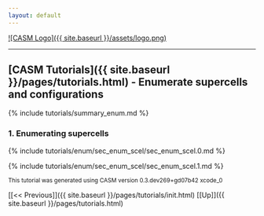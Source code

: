 ```yaml
---
layout: default
---
```


[![CASM Logo]({{ site.baseurl }}/assets/logo.png)](https://prisms-center.github.io/CASMcode_docs/)

***
## [CASM Tutorials]({{ site.baseurl }}/pages/tutorials.html) - Enumerate supercells and configurations

{% include tutorials/summary_enum.md %}

### 1. Enumerating supercells

{% include tutorials/enum/sec_enum_scel/sec_enum_scel.0.md %}

{% include tutorials/enum/sec_enum_scel/sec_enum_scel.1.md %}




<small>This tutorial was generated using CASM version 0.3.dev269+gd07b42 xcode_0</small>

[[<< Previous]]({{ site.baseurl }}/pages/tutorials/init.html) [[Up]]({{ site.baseurl }}/pages/tutorials.html)
